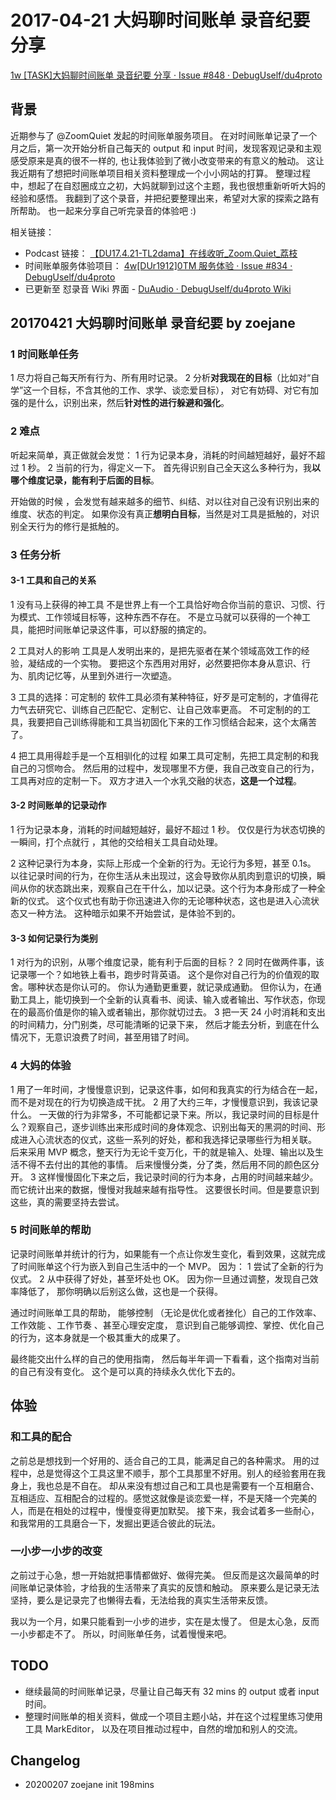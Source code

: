 # 2017-04-21 大妈聊时间账单 录音纪要 分享

[1w [TASK]大妈聊时间账单 录音纪要 分享 · Issue #848 · DebugUself/du4proto](https://github.com/DebugUself/du4proto/issues/848)

## 背景

近期参与了 @ZoomQuiet 发起的时间账单服务项目。
在对时间账单记录了一个月之后，第一次开始分析自己每天的 output 和 input 时间，发现客观记录和主观感受原来是真的很不一样的, 也让我体验到了微小改变带来的有意义的触动。
这让我近期有了想把时间账单项目相关资料整理成一个小小网站的打算。
整理过程中，想起了在自怼圈成立之初，大妈就聊到过这个主题，我也很想重新听听大妈的经验和感悟。
我翻到了这个录音，并把纪要整理出来，希望对大家的探索之路有所帮助。
也一起来分享自己听完录音的体验吧 :)


相关链接：
- Podcast 链接： [【DU17.4.21-TL2dama】在线收听_Zoom.Quiet_荔枝](https://www.lizhi.fm/3475110/2597419667808651270)
- 时间账单服务体验项目： [4w[DUr1912]0TM 服务体验 · Issue #834 · DebugUself/du4proto](https://github.com/DebugUself/du4proto/issues/834)
- 已更新至  怼录音 Wiki 界面 -  [DuAudio · DebugUself/du4proto Wiki](https://github.com/DebugUself/du4proto/wiki/DuAudio)


## 20170421 大妈聊时间账单 录音纪要 by zoejane
### 1 时间账单任务

1 尽力将自己每天所有行为、所有用时记录。
2 分析**对我现在的目标**（比如对“自学”这一个目标，不含其他的工作、求学、谈恋爱目标）， 对它有妨碍、对它有加强的是什么，识别出来，然后**针对性的进行躲避和强化**。

### 2 难点

听起来简单，真正做就会发觉：
1 行为记录本身，消耗的时间越短越好，最好不超过 1 秒。
2 当前的行为，得定义一下。 首先得识别自己全天这么多种行为，我**以哪个维度记录，能有利于后面的目标**。

开始做的时候 ，会发觉有越来越多的细节、纠结、对以往对自己没有识别出来的维度、状态的判定。
如果你没有真正**想明白目标**，当然是对工具是抵触的，对识别全天行为的修行是抵触的。

### 3 任务分析

####  3-1 工具和自己的关系

1 没有马上获得的神工具
不是世界上有一个工具恰好吻合你当前的意识、习惯、行为模式、工作领域目标等，这种东西不存在。
不是立马就可以获得的一个神工具，能把时间账单记录这件事，可以舒服的搞定的。

2 工具对人的影响
工具是人发明出来的，是把先驱者在某个领域高效工作的经验，凝结成的一个实物。
要把这个东西用对用好，必然要把你本身从意识、行为、肌肉记忆等，从里到外进行一次塑造。

3 工具的选择：可定制的
软件工具必须有某种特征，好歹是可定制的，才值得花力气去研究它、训练自己匹配它、定制它、让自己效率更高。
不可定制的的工具，我要把自己训练得能和工具当初固化下来的工作习惯结合起来，这个太痛苦了。

4 把工具用得趁手是一个互相驯化的过程
如果工具可定制，先把工具定制的和我自己的习惯吻合。
然后用的过程中，发现哪里不方便，我自己改变自己的行为，工具再对应的定制一下。
双方才进入一个水乳交融的状态，**这是一个过程**。

####  3-2 时间账单的记录动作

1 行为记录本身，消耗的时间越短越好，最好不超过 1 秒。
仅仅是行为状态切换的一瞬间，打个点就行 ，其他的交给相关工具自动处理。

2 这种记录行为本身，实际上形成一个全新的行为。无论行为多短，甚至 0.1s。
以往记录时间的行为，在你生活从未出现过，这会导致你从肌肉到意识的切换，瞬间从你的状态跳出来，观察自己在干什么，加以记录。这个行为本身形成了一种全新的仪式。
这个仪式也有助于你迅速进入你的无论哪种状态，这也是进入心流状态又一种方法。
这种暗示如果不开始尝试，是体验不到的。

####  3-3 如何记录行为类别

1 对行为的识别，从哪个维度记录，能有利于后面的目标？
2 同时在做两件事，该记录哪一个？如地铁上看书，跑步时背英语。
这个是你对自己行为的价值观的取舍。哪种状态是你认可的。
你认为通勤更重要，就记录成通勤。
但你认为，在通勤工具上，能切换到一个全新的认真看书、阅读、输入或者输出、写作状态，你现在的最高价值是你的输入或者输出，那你就切过去。
3 把一天 24 小时消耗和支出的时间精力，分门别类，尽可能清晰的记录下来，
然后才能去分析，到底在什么情况下，无意识浪费了时间，甚至用错了时间。

### 4 大妈的体验

1 用了一年时间，才慢慢意识到，记录这件事，如何和我真实的行为结合在一起，而不是对现在的行为切换造成干扰。
2 用了大约三年，才慢慢意识到，我该记录什么。
一天做的行为非常多，不可能都记录下来。所以，我记录时间的目标是什么？观察自己，逐步训练出来形成时间的身体观念、识别出每天的黑洞的时间、形成进入心流状态的仪式，这些一系列的好处，都和我选择记录哪些行为相关联。
后来采用 MVP 概念，整天行为无论千变万化，干的就是输入、处理、输出以及生活不得不去付出的其他的事情。
后来慢慢分类，分了类，然后用不同的颜色区分开。
3 这样慢慢固化下来之后，我记录时间的行为本身，占用的时间越来越少。
而它统计出来的数据，慢慢对我越来越有指导性。
这要很长时间。但是要意识到这些，真的需要坚持去尝试。 

### 5 时间账单的帮助

记录时间账单并统计的行为，如果能有一个点让你发生变化，看到效果，这就完成了时间账单这个行为嵌入到自己生活中的一个 MVP。
因为：
1 尝试了全新的行为仪式。
2 从中获得了好处，甚至坏处也 OK。 
因为你一旦通过调整，发现自己效率降低了， 那你明确以后别这么做，这也是一个获得。

通过时间账单工具的帮助，
能够控制 （无论是优化或者挫化）自己的工作效率、工作效能 、工作节奏 、甚至心理安定度，
意识到自己能够调控、掌控、优化自己的行为，这本身就是一个极其重大的成果了。
 
最终能交出什么样的自己的使用指南，
然后每半年调一下看看，这个指南对当前的自己有没有变化。 
这个是可以真的持续永久优化下去的。

## 体验

### 和工具的配合

之前总是想找到一个好用的、适合自己的工具，能满足自己的各种需求。
用的过程中，总是觉得这个工具这里不顺手，那个工具那里不好用。别人的经验套用在我身上，我也总是不自在。
却从来没有想过自己和工具也是需要有一个互相磨合、互相适应、互相配合的过程的。感觉这就像是谈恋爱一样，不是天降一个完美的人，而是在相处的过程中，慢慢变得更加默契。
接下来，我会试着多一些耐心，和我常用的工具磨合一下，发掘出更适合彼此的玩法。

### 一小步一小步的改变

之前过于心急，想一开始就把事情都做好、做得完美。
但反而是这次最简单的时间账单记录体验，才给我的生活带来了真实的反馈和触动。
原来要么是记录无法坚持，要么是记录完了也懒得去看，无法给我的真实生活带来反馈。

我以为一个月，如果只能看到一小步的进步，实在是太慢了。
但是太心急，反而一小步都走不了。
所以，时间账单任务，试着慢慢来吧。

## TODO

- 继续最简的时间账单记录，尽量让自己每天有 32 mins 的 output 或者 input 时间。
- 整理时间账单的相关资料，做成一个项目主题小站，并在这个过程里练习使用工具 MarkEditor， 以及在项目推动过程中，自然的增加和别人的交流。

## Changelog

- 20200207 zoejane init  198mins 